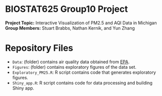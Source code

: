 # BIOSTAT625 Group10 Project
**Project Topic:** Interactive Visualization of PM2.5 and AQI Data in Michigan  
**Group Members:** Stuart Brabbs, Nathan Kernik, and Yun Zhang

# Repository Files
* `Data`: (folder) contains air quality data obtained from [EPA](https://www.epa.gov/outdoor-air-quality-data/download-daily-data).  
* `Figures`: (folder) contains exploratory figures of the data set.  
* `Exploratory_PM25.R`: R script contains code that generates exploratory figures.  
* `Shiny_app.R`: R script contains code for data processing and building Shiny app. 

